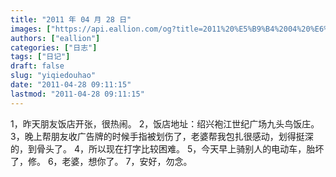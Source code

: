 ```yaml
---
title: "2011 年 04 月 28 日"
images: ["https://api.eallion.com/og?title=2011%20%E5%B9%B4%2004%20%E6%9C%88%2028%20%E6%97%A5"]
authors: ["eallion"]
categories: ["日志"]
tags: ["日记"]
draft: false
slug: "yiqiedouhao"
date: "2011-04-28 09:11:15"
lastmod: "2011-04-28 09:11:15"
---
```


1，昨天朋友饭店开张，很热闹。
2，饭店地址：绍兴袍江世纪广场九头鸟饭庄。
3，晚上帮朋友收广告牌的时候手指被划伤了，老婆帮我包扎很感动，划得挺深的，到骨头了。
4，所以现在打字比较困难。
5，今天早上骑别人的电动车，胎坏了，修。
6，老婆，想你了。
7，安好，勿念。

